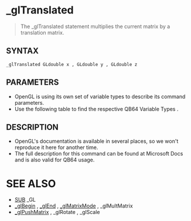 # _glTranslated
> The _glTranslated statement multiplies the current matrix by a translation matrix.

## SYNTAX
`_glTranslated GLdouble x , GLdouble y , GLdouble z`

## PARAMETERS
* OpenGL is using its own set of variable types to describe its command parameters.
* Use the following table to find the respective QB64 Variable Types .


## DESCRIPTION
* OpenGL's documentation is available in several places, so we won't reproduce it here for another time.
* The full description for this command can be found at Microsoft Docs and is also valid for QB64 usage.


# SEE ALSO
* [SUB](SUB.md) _GL
* [_glBegin](_glBegin.md) , [_glEnd](_glEnd.md) , [_glMatrixMode](_glMatrixMode.md) , _glMultMatrix
* [_glPushMatrix](_glPushMatrix.md) , _glRotate , _glScale


